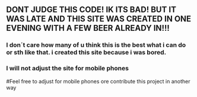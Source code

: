 ## DONT JUDGE THIS CODE! IK ITS BAD! BUT IT WAS LATE AND THIS SITE WAS CREATED IN ONE EVENING WITH A FEW BEER ALREADY IN!!!
### I don´t care how many of u think this is the best what i can do or sth like that. i created this site because i was bored.
### I will not adjust the site for mobile phones

#Feel free to adjust for mobile phones ore contribute this project in another way
